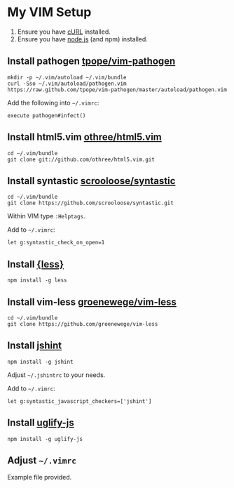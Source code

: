 My VIM Setup
==============

1. Ensure you have [cURL](http://en.wikipedia.org/wiki/CURL) installed.
2. Ensure you have [node.js](http://nodejs.org/) (and npm) installed.

Install pathogen [tpope/vim-pathogen](https://github.com/tpope/vim-pathogen)
----------------------------------------------------------------------------

	mkdir -p ~/.vim/autoload ~/.vim/bundle
	curl -Sso ~/.vim/autoload/pathogen.vim https://raw.github.com/tpope/vim-pathogen/master/autoload/pathogen.vim

Add the following into `~/.vimrc`: 

	execute pathogen#infect()

Install html5.vim [othree/html5.vim](https://github.com/othree/html5.vim)
-------------------------------------------------------------------------

	cd ~/.vim/bundle
	git clone git://github.com/othree/html5.vim.git

Install syntastic [scrooloose/syntastic](https://github.com/scrooloose/syntastic)
---------------------------------------------------------------------------------

	cd ~/.vim/bundle
	git clone https://github.com/scrooloose/syntastic.git

Within VIM type `:Helptags`.

Add to `~/.vimrc`:

	let g:syntastic_check_on_open=1

Install [{less}](http://lesscss.org)
------------------------------------

	npm install -g less

Install vim-less [groenewege/vim-less](https://github.com/groenewege/vim-less)
------------------------------------------------------------------------------

	cd ~/.vim/bundle
	git clone https://github.com/groenewege/vim-less

Install [jshint](http://www.jshint.com/)
----------------------------------------

	npm install -g jshint

Adjust `~/.jshintrc` to your needs.

Add to `~/.vimrc`:

	let g:syntastic_javascript_checkers=['jshint']

Install [uglify-js](https://github.com/mishoo/UglifyJS2)
--------------------------------------------------------

	npm install -g uglify-js

Adjust `~/.vimrc`
-----------------

Example file provided.

